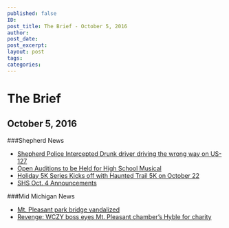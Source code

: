 ```yaml
---
published: false
ID: 
post_title: The Brief - October 5, 2016
author: 
post_date: 
post_excerpt: 
layout: post
tags: 
categories: 
---
```


# The Brief
## October 5, 2016

###Shepherd News
* [Shepherd Police Intercepted Drunk driver driving the wrong way on US-127](10052016/drunkdriver.md)
* [Open Auditions to be Held for High School Musical](10052016/HSMusical.md)
* [Holiday 5K Series Kicks off with Haunted Trail 5K on October 22](10052016/crosscountryholiday5k.md)
* [SHS Oct. 4 Announcements](10052016/shs10042016.md)

###Mid Michigan News
* [Mt. Pleasant park bridge vandalized](http:/www.themorningsun.com/general-news/20161004/mt-pleasant-park-bridge-vandalized)
* [Revenge: WCZY boss eyes Mt. Pleasant chamber’s Hyble for charity](http:/www.themorningsun.com/general-news/20161004/revenge-wczy-boss-eyes-mt-pleasant-chambers-hyble-for-charity)
